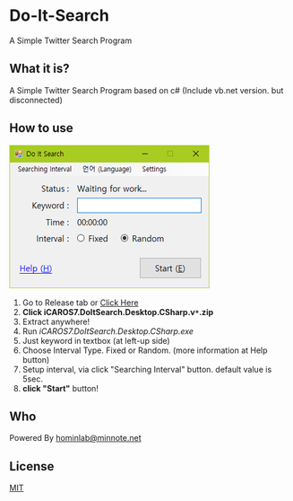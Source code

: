 # Do-It-Search
A Simple Twitter Search Program

## What it is?
A Simple Twitter Search Program based on c# (Include vb.net version. but disconnected)

## How to use
![](https://raw.githubusercontent.com/icaros7/Do-It-Search/master/preview.png)
1. Go to Release tab or [Click Here](https://github.com/icaros7/Do-It-Search/releases/latest/)
2. **Click iCAROS7.DoItSearch.Desktop.CSharp.v``*``.zip**
3. Extract anywhere!
4. Run *iCAROS7.DoItSearch.Desktop.CSharp.exe*
5. Just keyword in textbox (at left-up side)
6. Choose Interval Type. Fixed or Random. (more information at Help button)
7. Setup interval, via click "Searching Interval" button. default value is 5sec.
8. **click "Start"** button!

## Who
Powered By hominlab@minnote.net

## License
[MIT](https://tldrlegal.com/license/mit-license)
